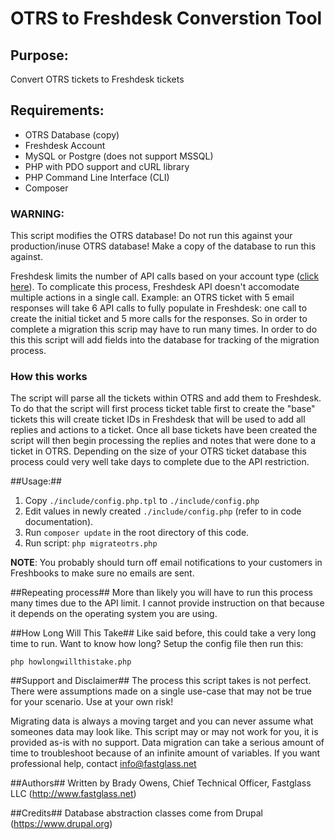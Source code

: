 # OTRS to Freshdesk Converstion Tool #

## Purpose: ##
Convert OTRS tickets to Freshdesk tickets

## Requirements: ##
* OTRS Database (copy)
* Freshdesk Account
* MySQL or Postgre (does not support MSSQL)
* PHP with PDO support and cURL library
* PHP Command Line Interface (CLI)
* Composer

### WARNING: ###
This script modifies the OTRS database! Do not run this against your 
production/inuse OTRS database! Make a copy of the database to run this against. 

Freshdesk limits the number of API calls based on your account type ([click here](http://developer.freshdesk.com/api/#ratelimit)). 
To complicate this process, Freshdesk API doesn't accomodate multiple actions 
in a single call. Example: an OTRS ticket with 5 email responses will take 6 API
calls to fully populate in Freshdesk: one call to create the initial ticket and
5 more calls for the responses. So in order to complete a migration this scrip
may have to run many times.  In order to do this this script will add fields 
into the database for tracking of the migration process.

### How this works ###
The script will parse all the tickets within OTRS and add them to Freshdesk.
To do that the script will first process ticket table first to create the
"base" tickets this will create ticket IDs in Freshdesk that will be used to add
all replies and actions to a ticket.  Once all base tickets have been created
the script will then begin processing the replies and notes that were done to a
ticket in OTRS.  Depending on the size of your OTRS ticket database this process
could very well take days to complete due to the API restriction.

##Usage:##

1. Copy `./include/config.php.tpl` to `./include/config.php`
2. Edit values in newly created `./include/config.php` (refer to in code documentation).
3. Run `composer update` in the root directory of this code.
4. Run script: `php migrateotrs.php`

**NOTE**: You probably should turn off email notifications to your customers in Freshbooks to make sure no emails are sent.

##Repeating process##
More than likely you will have to run this process many times due to the API
limit. I cannot provide instruction on that because it depends on the operating
system you are using.

##How Long Will This Take##
Like said before, this could take a very long time to run.  Want to know how long?
Setup the config file then run this:

`php howlongwillthistake.php`

##Support and Disclaimer##
The process this script takes is not perfect.  There were assumptions made on a single use-case
that may not be true for your scenario. Use at your own risk!

Migrating data is always a moving target and you can never assume what someones
data may look like.  This script may or may not work for you, it is provided as-is with no
support.  Data migration can take a serious amount of time to troubleshoot because of
an infinite amount of variables.  If you want professional help, contact
info@fastglass.net

##Authors##
Written by Brady Owens, Chief Technical Officer, Fastglass LLC (http://www.fastglass.net)

##Credits##
Database abstraction classes come from Drupal (https://www.drupal.org)